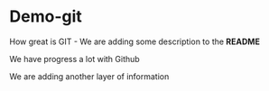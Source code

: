 # Demo-git
How great is GIT - We are adding some description to the **README**

We have progress a lot with Github

We are adding another layer of information
